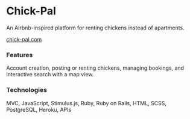 # Chick-Pal
An Airbnb-inspired platform for renting chickens instead of apartments. 

[chick-pal.com](https://chick-pal.herokuapp.com) 

### Features
Account creation, posting or renting chickens, managing bookings, and interactive search with a map view.

### Technologies 
MVC, JavaScript, Stimulus.js, Ruby, Ruby on Rails, HTML, SCSS, PostgreSQL, Heroku, APIs

